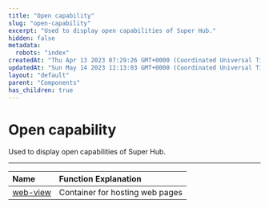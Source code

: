 ```yaml
---
title: "Open capability"
slug: "open-capability"
excerpt: "Used to display open capabilities of Super Hub."
hidden: false
metadata: 
  robots: "index"
createdAt: "Thu Apr 13 2023 07:29:26 GMT+0000 (Coordinated Universal Time)"
updatedAt: "Sun May 14 2023 12:13:03 GMT+0000 (Coordinated Universal Time)"
layout: "default"
parent: "Components"
has_children: true
---
```

# Open capability 
Used to display open capabilities of Super Hub.
*** 
| Name                     | Function Explanation            |
| :----------------------- | :------------------------------ |
| [web-view](doc:web-view) | Container for hosting web pages |

